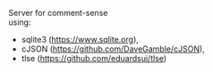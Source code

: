 Server for comment-sense<br>
using:<br>
  * sqlite3 (https://www.sqlite.org),<br>
  * cJSON (https://github.com/DaveGamble/cJSON),<br>
  * tlse (https://github.com/eduardsui/tlse)<br>
